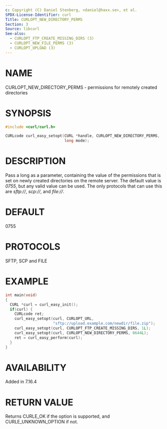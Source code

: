 ```yaml
---
c: Copyright (C) Daniel Stenberg, <daniel@haxx.se>, et al.
SPDX-License-Identifier: curl
Title: CURLOPT_NEW_DIRECTORY_PERMS
Section: 3
Source: libcurl
See-also:
  - CURLOPT_FTP_CREATE_MISSING_DIRS (3)
  - CURLOPT_NEW_FILE_PERMS (3)
  - CURLOPT_UPLOAD (3)
---
```


# NAME

CURLOPT_NEW_DIRECTORY_PERMS - permissions for remotely created directories

# SYNOPSIS

~~~c
#include <curl/curl.h>

CURLcode curl_easy_setopt(CURL *handle, CURLOPT_NEW_DIRECTORY_PERMS,
                          long mode);
~~~

# DESCRIPTION

Pass a long as a parameter, containing the value of the permissions that is
set on newly created directories on the remote server. The default value is
*0755*, but any valid value can be used. The only protocols that can use
this are *sftp://*, *scp://*, and *file://*.

# DEFAULT

0755

# PROTOCOLS

SFTP, SCP and FILE

# EXAMPLE

~~~c
int main(void)
{
  CURL *curl = curl_easy_init();
  if(curl) {
    CURLcode ret;
    curl_easy_setopt(curl, CURLOPT_URL,
                     "sftp://upload.example.com/newdir/file.zip");
    curl_easy_setopt(curl, CURLOPT_FTP_CREATE_MISSING_DIRS, 1L);
    curl_easy_setopt(curl, CURLOPT_NEW_DIRECTORY_PERMS, 0644L);
    ret = curl_easy_perform(curl);
  }
}
~~~

# AVAILABILITY

Added in 7.16.4

# RETURN VALUE

Returns CURLE_OK if the option is supported, and CURLE_UNKNOWN_OPTION if not.
